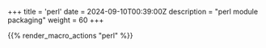 +++
title = 'perl'
date = 2024-09-10T00:39:00Z
description = "perl module packaging"
weight = 60
+++

{{% render_macro_actions "perl" %}}
